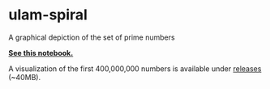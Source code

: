 # ulam-spiral
A graphical depiction of the set of prime numbers

[**See this notebook.**](ulam_spiral.ipynb)

A visualization of the first 400,000,000 numbers is available under [releases](https://github.com/evu/ulam-spiral/releases) (~40MB).

